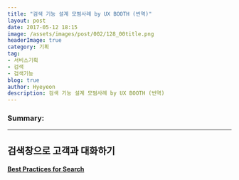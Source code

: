 ```yaml
---
title: "검색 기능 설계 모범사례 by UX BOOTH (번역)"
layout: post
date: 2017-05-12 18:15
image: /assets/images/post/002/128_00title.png
headerImage: true
category: 기획
tag:
- 서비스기획
- 검색
- 검색기능
blog: true
author: Hyeyeon
description: 검색 기능 설계 모범사례 by UX BOOTH (번역)
---
```


### Summary:



---


## 검색창으로 고객과 대화하기

#### [Best Practices for Search](http://www.uxbooth.com/articles/best-practices-for-search/)
